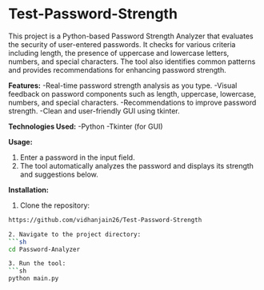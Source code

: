 # Test-Password-Strength
This project is a Python-based Password Strength Analyzer that evaluates the security of user-entered passwords. It checks for various criteria including length, the presence of uppercase and lowercase letters, numbers, and special characters. The tool also identifies common patterns and provides recommendations for enhancing password strength.

**Features:**
-Real-time password strength analysis as you type.
-Visual feedback on password components such as length, uppercase, lowercase, numbers, and special characters.
-Recommendations to improve password strength.
-Clean and user-friendly GUI using tkinter.

**Technologies Used:**
-Python
-Tkinter (for GUI)

**Usage:**
1. Enter a password in the input field.
2. The tool automatically analyzes the password and displays its strength and suggestions below.

**Installation:**
1. Clone the repository:
```sh
https://github.com/vidhanjain26/Test-Password-Strength

2. Navigate to the project directory:
```sh
cd Password-Analyzer

3. Run the tool:
```sh
python main.py
